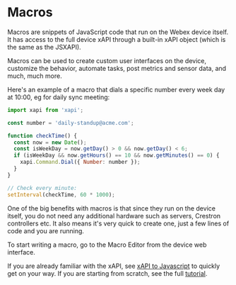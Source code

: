 # Macros

Macros are snippets of JavaScript code that run on the Webex device itself. It has access to the full device xAPI through a built-in xAPI object (which is the same as the JSXAPI).

Macros can be used to create custom user interfaces on the device, customize the behavior, automate tasks, post metrics and sensor data, and much, much more.

Here's an example of a macro that dials a specific number every week day at 10:00, eg for daily sync meeting:

```javascript
import xapi from 'xapi';

const number = 'daily-standup@acme.com';

function checkTime() {
  const now = new Date();
  const isWeekDay = now.getDay() > 0 && now.getDay() < 6;
  if (isWeekDay && now.getHours() == 10 && now.getMinutes() == 0) {
    xapi.Command.Dial({ Number: number });
  }
}

// Check every minute:
setInterval(checkTime, 60 * 1000);
```

One of the big benefits with macros is that since they run on the device itself, you do not need any additional hardware such as servers, Crestron controllers etc. It also means it's very quick to create one, just a few lines of code and you are running.

To start writing a macro, go to the Macro Editor from the device web interface.

If you are already familiar with the xAPI, see [xAPI to Javascript](/docs/JSXAPI/XapiToJs.md) to quickly get on your way. If you are starting from scratch, see the full [tutorial](/docs/Macro/Tutorial.md).
